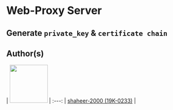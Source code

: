 # Web-Proxy Server

## Generate ``private_key`` & ``certificate chain``

## Author(s)
| <img src="https://avatars.githubusercontent.com/u/20398468?v=4" width="100" height="100" /> |
  :---: 
| [shaheer-2000 (19K-0233)](https://github.com/shaheer-2000) | 
